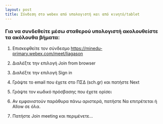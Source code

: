 ```yaml
---
layout: post
title: Σύνδεση στο webex από υπολογιστή και από κινητό/tablet
---
```


### Για να συνδεθείτε μέσω σταθερού υπολογιστή ακολουθείστε τα ακόλουθα βήματα:

1. Επισκεφθείτε τον σύνδεσμο https://minedu-primary.webex.com/meet/liagason

2. Διαλέξτε την επιλογή Join from browser

3. Διαλέξτε την επιλογή Sign in

4. Γράψτε το email που έχετε στο ΠΣΔ (sch.gr) και πατήστε Next

5. Γράψτε τον κωδικό πρόσβασης που έχετε ορίσει

6. Αν εμφανιστούν παράθυρα πάνω αριστερά, πατήστε Να επιτρέτεται ή Allow σε όλα.

7. Πατήστε Join meeting και περιμένετε...
